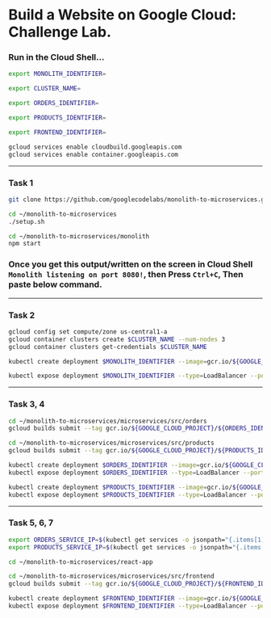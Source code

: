 # Build a Website on Google Cloud: Challenge Lab.

### Run in the Cloud Shell...

```bash
export MONOLITH_IDENTIFIER=
```
```bash
export CLUSTER_NAME=
```
```bash
export ORDERS_IDENTIFIER=
```
```bash
export PRODUCTS_IDENTIFIER=
```
```bash
export FRONTEND_IDENTIFIER=
```

```bash
gcloud services enable cloudbuild.googleapis.com
gcloud services enable container.googleapis.com
```
---
### Task 1 
```bash
git clone https://github.com/googlecodelabs/monolith-to-microservices.git

cd ~/monolith-to-microservices
./setup.sh

cd ~/monolith-to-microservices/monolith
npm start
```
### Once you get this output/written on the screen in Cloud Shell `Monolith listening on port 8080!`, then Press `Ctrl+C`, Then paste below command.
---
### Task 2

```bash
gcloud config set compute/zone us-central1-a
gcloud container clusters create $CLUSTER_NAME --num-nodes 3
gcloud container clusters get-credentials $CLUSTER_NAME

kubectl create deployment $MONOLITH_IDENTIFIER --image=gcr.io/${GOOGLE_CLOUD_PROJECT}/${MONOLITH_IDENTIFIER}:1.0.0

kubectl expose deployment $MONOLITH_IDENTIFIER --type=LoadBalancer --port 80 --target-port 8080
```
---
### Task 3, 4

```bash
cd ~/monolith-to-microservices/microservices/src/orders
gcloud builds submit --tag gcr.io/${GOOGLE_CLOUD_PROJECT}/${ORDERS_IDENTIFIER}:1.0.0 .

cd ~/monolith-to-microservices/microservices/src/products
gcloud builds submit --tag gcr.io/${GOOGLE_CLOUD_PROJECT}/${PRODUCTS_IDENTIFIER}:1.0.0 .

kubectl create deployment $ORDERS_IDENTIFIER --image=gcr.io/${GOOGLE_CLOUD_PROJECT}/${ORDERS_IDENTIFIER}:1.0.0
kubectl expose deployment $ORDERS_IDENTIFIER --type=LoadBalancer --port 80 --target-port 8081

kubectl create deployment $PRODUCTS_IDENTIFIER --image=gcr.io/${GOOGLE_CLOUD_PROJECT}/${PRODUCTS_IDENTIFIER}:1.0.0
kubectl expose deployment $PRODUCTS_IDENTIFIER --type=LoadBalancer --port 80 --target-port 8082
```
---
### Task 5, 6, 7

```bash
export ORDERS_SERVICE_IP=$(kubectl get services -o jsonpath="{.items[1].status.loadBalancer.ingress[0].ip}")
export PRODUCTS_SERVICE_IP=$(kubectl get services -o jsonpath="{.items[2].status.loadBalancer.ingress[0].ip}")

cd ~/monolith-to-microservices/react-app

cd ~/monolith-to-microservices/microservices/src/frontend
gcloud builds submit --tag gcr.io/${GOOGLE_CLOUD_PROJECT}/${FRONTEND_IDENTIFIER}:1.0.0 .

kubectl create deployment $FRONTEND_IDENTIFIER --image=gcr.io/${GOOGLE_CLOUD_PROJECT}/${FRONTEND_IDENTIFIER}:1.0.0
kubectl expose deployment $FRONTEND_IDENTIFIER --type=LoadBalancer --port 80 --target-port 8080
```









